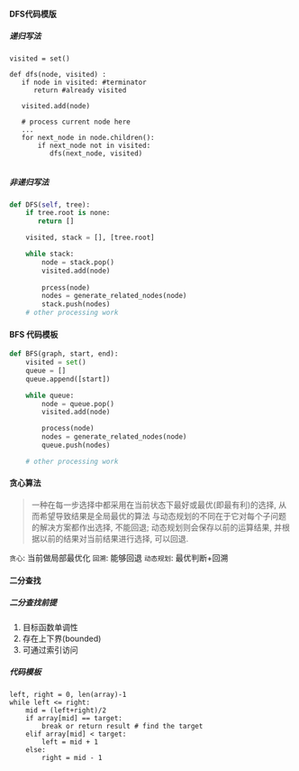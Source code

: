 

#### DFS代码模版
##### 递归写法
```
visited = set()

def dfs(node, visited) :
   if node in visited: #terminator
      return #already visited
   
   visited.add(node)
   
   # process current node here
   ...
   for next_node in node.children():
       if next_node not in visited:
          dfs(next_node, visited) 
    
```

##### 非递归写法
```python
def DFS(self, tree):
    if tree.root is none:
       return []

    visited, stack = [], [tree.root]

    while stack:
        node = stack.pop()
        visited.add(node)
    
        prcess(node)
        nodes = generate_related_nodes(node)
        stack.push(nodes)
    # other processing work
```

#### BFS 代码模板
```python
def BFS(graph, start, end):
    visited = set()
    queue = []
    queue.append([start])

    while queue:
        node = queue.pop()
        visited.add(node)

        process(node)
        nodes = generate_related_nodes(node)
        queue.push(nodes)

    # other processing work
```

#### 贪心算法
> 一种在每一步选择中都采用在当前状态下最好或最优(即最有利)的选择, 从而希望导致结果是全局最优的算法
> 与动态规划的不同在于它对每个子问题的解决方案都作出选择, 不能回退;
> 动态规划则会保存以前的运算结果, 并根据以前的结果对当前结果进行选择, 可以回退.

`贪心`: 当前做局部最优化
`回溯`: 能够回退
`动态规划`: 最优判断+回溯

#### 二分查找
##### 二分查找前提
1. 目标函数单调性
2. 存在上下界(bounded)
3. 可通过索引访问

##### 代码模板
```
left, right = 0, len(array)-1
while left <= right:
    mid = (left+right)/2
    if array[mid] == target:
        break or return result # find the target
    elif array[mid] < target:
        left = mid + 1
    else:
        right = mid - 1 
```